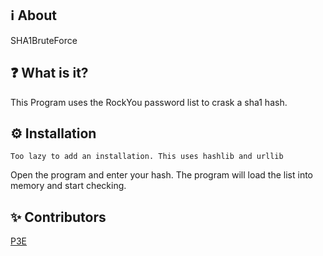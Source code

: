 ## ℹ️ About
SHA1BruteForce
## ❓ What is it?
This Program uses the RockYou password list to crask a sha1 hash.
## ⚙️ Installation
```
Too lazy to add an installation. This uses hashlib and urllib
```
Open the program and enter your hash. The program will load the list into memory and start checking.

## ✨ Contributors
[P3E](https://github.com/p3e)
